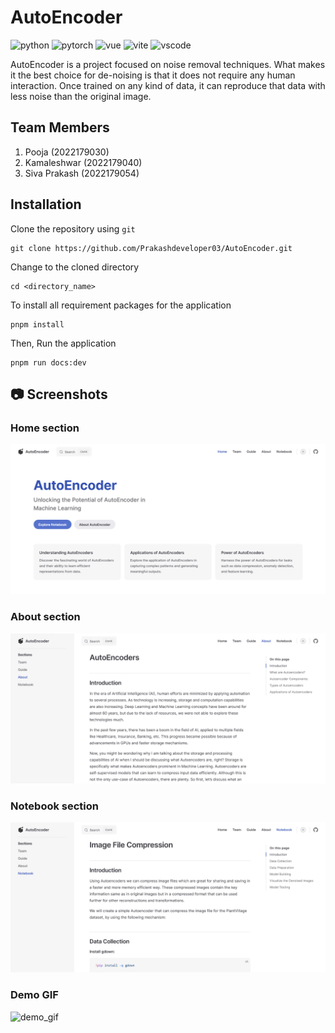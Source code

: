 # AutoEncoder

![python](https://img.shields.io/badge/Python-3776AB?logo=Python&logoColor=white)
![pytorch](https://img.shields.io/badge/PyTorch-EE4C2C?logo=PyTorch&logoColor=white)
![vue](https://img.shields.io/badge/Vue-35495E?logo=vuedotjs&logoColor=4FC08D)
![vite](https://img.shields.io/badge/Vite-B73BFE?logo=vite&logoColor=FFD62E)
![vscode](https://img.shields.io/badge/Visual_Studio_Code-0078D4?logo=visual%20studio%20code&logoColor=white)

AutoEncoder is a project focused on noise removal techniques. What makes it the best choice for de-noising is that it does not require any human interaction. Once trained on any kind of data, it can reproduce that data with less noise than the original image.

## Team Members

1. Pooja (2022179030)
2. Kamaleshwar (2022179040)
3. Siva Prakash (2022179054)

## Installation

Clone the repository using `git`

```
git clone https://github.com/Prakashdeveloper03/AutoEncoder.git
```

Change to the cloned directory

```
cd <directory_name>
```

To install all requirement packages for the application

```
pnpm install
```

Then, Run the application

```
pnpm run docs:dev
```

## 📷 Screenshots

### Home section

![output_image](markdown/home.png)

### About section

![output_image](markdown/about.png)

### Notebook section

![output_image](markdown/notebook.png)

### Demo GIF

![demo_gif](markdown/demo.gif)
